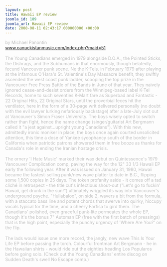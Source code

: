 ```yaml
---
layout: post
title: Hawaii EP review
joomla_id: 189
joomla_url: Hawaii EP review
date: 2008-08-11 02:43:17.000000000 +00:00
---
```

<span><span style="color: #c0c0c0">by Michael Panontin <br />
www.canuckistanmusic.com/index.php?maid=51<br />
<br />
The Young Canadians emerged in 1979 alongside D.O.A., the Pointed Sticks, the Dishrags, and the Subhumans in that enormously, though belatedly, fecund Vancouver punk scene. Ne the K-Tels. in February 1979 after playing at the infamous O'Hara's St. Valentine's Day Massacre benefit, they swiftly ascended the west coast punk ladder, scooping the top prize in the Vancouver Free Press Battle of the Bands in June of that year. They naively ignored cease-and-desist orders from the Winnipeg-based label K-Tel Records, home to such seventies K-Mart fare as Superbad and Fantastic - 22 Original Hits, 22 Original Stars, until the proverbial feces hit the ventilator, here in the form of a 30-page writ delivered personally (no doubt with the evil lawyer lurking nefariously backstage) after a late-July slot out at Vancouver's Simon Fraser University. The boys wisely opted to switch rather than fight, hence the name change (singer/guitarist Art Bergmann called it &quot;a jest against&hellip;upright young Canadians&quot;). With this new, admittedly ironic moniker in place, the boys once again courted unsolicited attention, this time a dose of Yankee sycophancy south of the border in California when patriotic patrons showered them in free booze as thanks for Canada's role in ending the Iranian hostage crisis. <br />
<br />
The ornery 'I Hate Music' marked their wax debut on Quintessence's 1979 Vancouver Complication comp, paving the way for the 12&quot; 33 1/3 Hawaii EP early the following year. After it was issued on January 31, 1980, Hawaii became the fastest-selling punk/new wave platter to date in B.C., flipping some 1,500 copies in 25 days. The token profanity aside - it comes off a tad clich&eacute; in retrospect - the title cut's infectious shout-out (&quot;Let's go to fuckin' Hawaii, get drunk in the sun!&quot;) ultimately wriggled its way into Vancouver's underground psyche. &quot;Hullabaloo&quot;, on side 2, wavers a bit from the formula, with a staccato bass line and potent chords that swerve into quirky, hiccupy vocals typical for the time, and a cheery Farfisa to gird them. The Canadians' polished, even graceful punk-lite permeates the whole EP, though it's the bonus 7&quot; Automan EP (free with the first batch of pressings) that is the high point, especially the punchy urgency of 'Where Are You?' on the flip. <br />
<br />
The lads would issue one more record, the jangly, new wave This Is Your Life EP before passing the torch. Colourful frontman Art Bergmann - he in the Hawaiian shirts - would ride out the eighties heading Los Popularos before going solo. (Check out the Young Canadians' entire discog on Sudden Death's swell No Escape comp.)</span></span><span style="color: #c0c0c0" class="Apple-style-span"><br />
</span>
